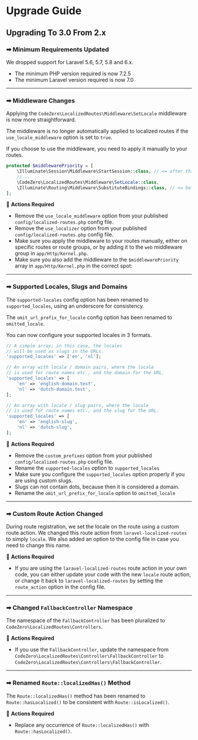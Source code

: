 # Upgrade Guide

## Upgrading To 3.0 From 2.x

### ➡ Minimum Requirements Updated

We dropped support for Laravel 5.6, 5.7, 5.8 and 6.x.

- The minimum PHP version required is now 7.2.5
- The minimum Laravel version required is now 7.0

---

### ➡ Middleware Changes

Applying the `CodeZero\LocalizedRoutes\Middleware\SetLocale` middleware is now more straightforward.

The middleware is no longer automatically applied to localized routes if the `use_locale_middleware` option is set to `true`.

If you choose to use the middleware, you need to apply it manually to your routes.

```php
protected $middlewarePriority = [
    \Illuminate\Session\Middleware\StartSession::class, // <= after this
    //...
    \CodeZero\LocalizedRoutes\Middleware\SetLocale::class,
    \Illuminate\Routing\Middleware\SubstituteBindings::class, // <= before this
];
```

🔸 **Actions Required**

- Remove the `use_locale_middleware` option from your published `config/localized-routes.php` config file.
- Remove the `use_localizer` option from your published `config/localized-routes.php` config file.
- Make sure you apply the middleware to your routes manually, either on specific routes or route groups, or by adding it to the `web` middleware group in `app/Http/Kernel.php`.
- Make sure you also add the middleware to the `$middlewarePriority` array in `app/Http/Kernel.php` in the correct spot:

---

### ➡ Supported Locales, Slugs and Domains

The `supported-locales` config option has been renamed to `supported_locales`, using an underscore for consistency.

The `omit_url_prefix_for_locale` config option has been renamed to `omitted_locale`.

You can now configure your supported locales in 3 formats.

```php
// A simple array; in this case, the locales
// will be used as slugs in the URLs.
'supported_locales' => ['en', 'nl'];

// An array with locale / domain pairs, where the locale
// is used for route names etc., and the domain for the URL.
'supported_locales' => [
    'en' => 'english-domain.test',
    'nl' => 'dutch-domain.test',
];

// An array with locale / slug pairs, where the locale
// is used for route names etc., and the slug for the URL.
'supported_locales' => [
    'en' => 'english-slug',
    'nl' => 'dutch-slug',
];
```

🔸 **Actions Required**

- Remove the `custom_prefixes` option from your published `config/localized-routes.php` config file.
- Rename the `supported-locales` option to `supported_locales`
- Make sure you configure the `supported_locales` option properly if you are using custom slugs.
- Slugs can not contain dots, because then it is considered a domain.
- Rename the `omit_url_prefix_for_locale` option to `omitted_locale`

---

### ➡ Custom Route Action Changed

During route registration, we set the locale on the route using a custom route action.
We changed this route action from `laravel-localized-routes` to simply `locale`.
We also added an option to the config file in case you need to change this name.

🔸 **Actions Required**

- If you are using the `laravel-localized-routes` route action in your own code, you can either update your code with the new `locale` route action, or change it back to `laravel-localized-routes` by setting the `route_action` option in the config file.

---

### ➡ Changed `FallbackController` Namespace

The namespace of the `FallbackController` has been pluralized to `CodeZero\LocalizedRoutes\Controllers`.

🔸 **Actions Required**

- If you use the `FallbackController`, update the namespace from `CodeZero\LocalizedRoutes\Controller\FallbackController` to `CodeZero\LocalizedRoutes\Controllers\FallbackController`.

---

### ➡ Renamed `Route::localizedHas()` Method

The `Route::localizedHas()` method has been renamed to `Route::hasLocalized()` to be consistent with `Route::isLocalized()`.

🔸 **Actions Required**

- Replace any occurrence of `Route::localizedHas()` with `Route::hasLocalized()`.
